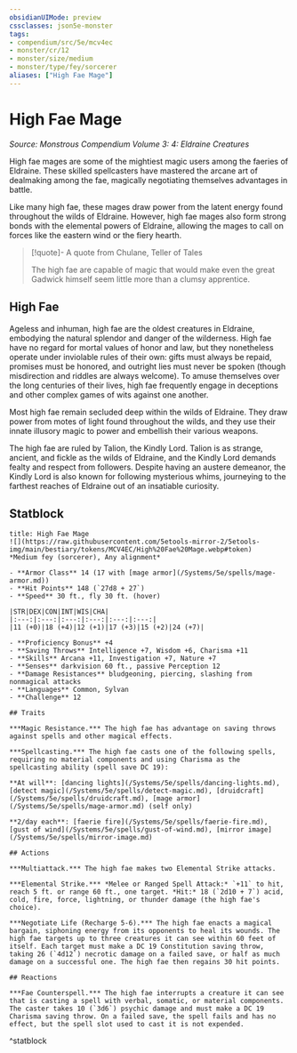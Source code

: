 ```yaml
---
obsidianUIMode: preview
cssclasses: json5e-monster
tags:
- compendium/src/5e/mcv4ec
- monster/cr/12
- monster/size/medium
- monster/type/fey/sorcerer
aliases: ["High Fae Mage"]
---
```

# High Fae Mage
*Source: Monstrous Compendium Volume 3: 4: Eldraine Creatures*  

High fae mages are some of the mightiest magic users among the faeries of Eldraine. These skilled spellcasters have mastered the arcane art of dealmaking among the fae, magically negotiating themselves advantages in battle.

Like many high fae, these mages draw power from the latent energy found throughout the wilds of Eldraine. However, high fae mages also form strong bonds with the elemental powers of Eldraine, allowing the mages to call on forces like the eastern wind or the fiery hearth.

> [!quote]- A quote from Chulane, Teller of Tales  
> 
> The high fae are capable of magic that would make even the great Gadwick himself seem little more than a clumsy apprentice.

## High Fae

Ageless and inhuman, high fae are the oldest creatures in Eldraine, embodying the natural splendor and danger of the wilderness. High fae have no regard for mortal values of honor and law, but they nonetheless operate under inviolable rules of their own: gifts must always be repaid, promises must be honored, and outright lies must never be spoken (though misdirection and riddles are always welcome). To amuse themselves over the long centuries of their lives, high fae frequently engage in deceptions and other complex games of wits against one another.

Most high fae remain secluded deep within the wilds of Eldraine. They draw power from motes of light found throughout the wilds, and they use their innate illusory magic to power and embellish their various weapons.

The high fae are ruled by Talion, the Kindly Lord. Talion is as strange, ancient, and fickle as the wilds of Eldraine, and the Kindly Lord demands fealty and respect from followers. Despite having an austere demeanor, the Kindly Lord is also known for following mysterious whims, journeying to the farthest reaches of Eldraine out of an insatiable curiosity.

## Statblock

```ad-statblock
title: High Fae Mage
![](https://raw.githubusercontent.com/5etools-mirror-2/5etools-img/main/bestiary/tokens/MCV4EC/High%20Fae%20Mage.webp#token)
*Medium fey (sorcerer), Any alignment*

- **Armor Class** 14 (17 with [mage armor](/Systems/5e/spells/mage-armor.md))
- **Hit Points** 148 (`27d8 + 27`)
- **Speed** 30 ft., fly 30 ft. (hover)

|STR|DEX|CON|INT|WIS|CHA|
|:---:|:---:|:---:|:---:|:---:|:---:|
|11 (+0)|18 (+4)|12 (+1)|17 (+3)|15 (+2)|24 (+7)|

- **Proficiency Bonus** +4
- **Saving Throws** Intelligence +7, Wisdom +6, Charisma +11
- **Skills** Arcana +11, Investigation +7, Nature +7
- **Senses** darkvision 60 ft., passive Perception 12
- **Damage Resistances** bludgeoning, piercing, slashing from nonmagical attacks
- **Languages** Common, Sylvan
- **Challenge** 12

## Traits

***Magic Resistance.*** The high fae has advantage on saving throws against spells and other magical effects.

***Spellcasting.*** The high fae casts one of the following spells, requiring no material components and using Charisma as the spellcasting ability (spell save DC 19):

**At will**: [dancing lights](/Systems/5e/spells/dancing-lights.md), [detect magic](/Systems/5e/spells/detect-magic.md), [druidcraft](/Systems/5e/spells/druidcraft.md), [mage armor](/Systems/5e/spells/mage-armor.md) (self only)

**2/day each**: [faerie fire](/Systems/5e/spells/faerie-fire.md), [gust of wind](/Systems/5e/spells/gust-of-wind.md), [mirror image](/Systems/5e/spells/mirror-image.md)

## Actions

***Multiattack.*** The high fae makes two Elemental Strike attacks.

***Elemental Strike.*** *Melee or Ranged Spell Attack:* `+11` to hit, reach 5 ft. or range 60 ft., one target. *Hit:* 18 (`2d10 + 7`) acid, cold, fire, force, lightning, or thunder damage (the high fae's choice).

***Negotiate Life (Recharge 5-6).*** The high fae enacts a magical bargain, siphoning energy from its opponents to heal its wounds. The high fae targets up to three creatures it can see within 60 feet of itself. Each target must make a DC 19 Constitution saving throw, taking 26 (`4d12`) necrotic damage on a failed save, or half as much damage on a successful one. The high fae then regains 30 hit points.

## Reactions

***Fae Counterspell.*** The high fae interrupts a creature it can see that is casting a spell with verbal, somatic, or material components. The caster takes 10 (`3d6`) psychic damage and must make a DC 19 Charisma saving throw. On a failed save, the spell fails and has no effect, but the spell slot used to cast it is not expended.
```
^statblock